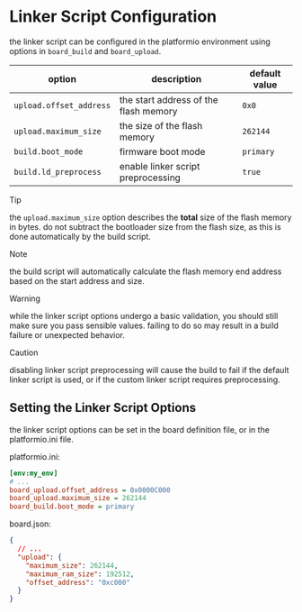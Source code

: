 # Linker Script Configuration

the linker script can be configured in the platformio environment using options in `board_build` and `board_upload`.

| option                  | description                           | default value |
| ----------------------- | ------------------------------------- | ------------- |
| `upload.offset_address` | the start address of the flash memory | `0x0`         |
| `upload.maximum_size`   | the size of the flash memory          | `262144`      |
| `build.boot_mode`       | firmware boot mode                    | `primary`     |
| `build.ld_preprocess`   | enable linker script preprocessing    | `true`        |

> [!TIP]
> the `upload.maximum_size` option describes the **total** size of the flash memory in bytes.
> do not subtract the bootloader size from the flash size, as this is done automatically by the build script.

> [!NOTE]
> the build script will automatically calculate the flash memory end address based on the start address and size.

> [!WARNING]
> while the linker script options undergo a basic validation, you should still make sure you pass sensible values.
> failing to do so may result in a build failure or unexpected behavior.

> [!CAUTION]
> disabling linker script preprocessing will cause the build to fail if the default linker script is used, or
> if the custom linker script requires preprocessing.


## Setting the Linker Script Options

the linker script options can be set in the board definition file, or in the platformio.ini file.


platformio.ini:
```ini
[env:my_env]
# ...
board_upload.offset_address = 0x0000C000
board_upload.maximum_size = 262144
board_build.boot_mode = primary
```


board.json:
```json
{
  // ...
  "upload": {
    "maximum_size": 262144,
    "maximum_ram_size": 192512,
    "offset_address": "0xc000"
  }
}
```
